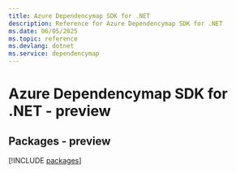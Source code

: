 ```yaml
---
title: Azure Dependencymap SDK for .NET
description: Reference for Azure Dependencymap SDK for .NET
ms.date: 06/05/2025
ms.topic: reference
ms.devlang: dotnet
ms.service: dependencymap
---
```

# Azure Dependencymap SDK for .NET - preview
## Packages - preview
[!INCLUDE [packages](dependencymap-index.md)]